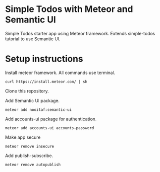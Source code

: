 Simple Todos with Meteor and Semantic UI
===============================

Simple Todos starter app using Meteor framework. Extends simple-todos tutorial to use Semantic UI.

# Setup instructions

Install meteor framework. All commands use terminal.

```
curl https://install.meteor.com/ | sh
```

Clone this repository.

Add Semantic UI package.

```
meteor add nooitaf:semantic-ui
```

Add accounts-ui package for authentication.

```
meteor add accounts-ui accounts-password
```

Make app secure

```
meteor remove insecure
```

Add publish-subscribe.

```
meteor remove autopublish
```

